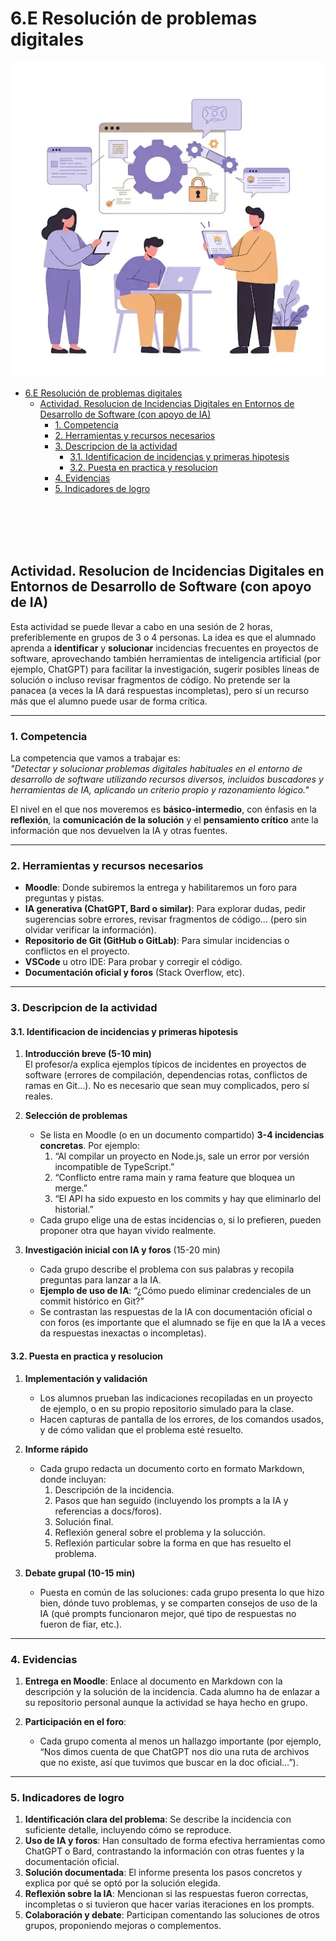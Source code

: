 
# 6.E Resolución de problemas digitales

![Tres personas reparando un contenido digital](6Ereparadores.webp)


- [6.E Resolución de problemas digitales](#6e-resolución-de-problemas-digitales)
  - [Actividad. Resolucion de Incidencias Digitales en Entornos de Desarrollo de Software (con apoyo de IA)](#actividad-resolucion-de-incidencias-digitales-en-entornos-de-desarrollo-de-software-con-apoyo-de-ia)
    - [1. Competencia](#1-competencia)
    - [2. Herramientas y recursos necesarios](#2-herramientas-y-recursos-necesarios)
    - [3. Descripcion de la actividad](#3-descripcion-de-la-actividad)
      - [3.1. Identificacion de incidencias y primeras hipotesis](#31-identificacion-de-incidencias-y-primeras-hipotesis)
      - [3.2. Puesta en practica y resolucion](#32-puesta-en-practica-y-resolucion)
    - [4. Evidencias](#4-evidencias)
    - [5. Indicadores de logro](#5-indicadores-de-logro)

<br></br>
<br></br>

## Actividad. Resolucion de Incidencias Digitales en Entornos de Desarrollo de Software (con apoyo de IA)

Esta actividad se puede llevar a cabo en una sesión de 2 horas, preferiblemente en grupos de 3 o 4 personas. La idea es que el alumnado aprenda a **identificar** y **solucionar** incidencias frecuentes en proyectos de software, aprovechando también herramientas de inteligencia artificial (por ejemplo, ChatGPT) para facilitar la investigación, sugerir posibles líneas de solución o incluso revisar fragmentos de código. No pretende ser la panacea (a veces la IA dará respuestas incompletas), pero sí un recurso más que el alumno puede usar de forma crítica.

---

### 1. Competencia

La competencia que vamos a trabajar es:  
*"Detectar y solucionar problemas digitales habituales en el entorno de desarrollo de software utilizando recursos diversos, incluidos buscadores y herramientas de IA, aplicando un criterio propio y razonamiento lógico."*  

El nivel en el que nos moveremos es **básico-intermedio**, con énfasis en la **reflexión**, la **comunicación de la solución** y el **pensamiento crítico** ante la información que nos devuelven la IA y otras fuentes.

---

### 2. Herramientas y recursos necesarios

- **Moodle**: Donde subiremos la entrega y habilitaremos un foro para preguntas y pistas.  
- **IA generativa (ChatGPT, Bard o similar)**: Para explorar dudas, pedir sugerencias sobre errores, revisar fragmentos de código… (pero sin olvidar verificar la información).  
- **Repositorio de Git (GitHub o GitLab)**: Para simular incidencias o conflictos en el proyecto.  
- **VSCode** u otro IDE: Para probar y corregir el código.  
- **Documentación oficial y foros** (Stack Overflow, etc).

---

### 3. Descripcion de la actividad

#### 3.1. Identificacion de incidencias y primeras hipotesis

1. **Introducción breve (5-10 min)**  
   El profesor/a explica ejemplos típicos de incidentes en proyectos de software (errores de compilación, dependencias rotas, conflictos de ramas en Git…). No es necesario que sean muy complicados, pero sí reales.

2. **Selección de problemas**  
   - Se lista en Moodle (o en un documento compartido) **3-4 incidencias concretas**. Por ejemplo:  
     1. “Al compilar un proyecto en Node.js, sale un error por versión incompatible de TypeScript.”  
     2. “Conflicto entre rama main y rama feature que bloquea un merge.”  
     3. “El API ha sido expuesto en los commits y hay que eliminarlo del historial.”  
   - Cada grupo elige una de estas incidencias o, si lo prefieren, pueden proponer otra que hayan vivido realmente.

3. **Investigación inicial con IA y foros** (15-20 min)  
   - Cada grupo describe el problema con sus palabras y recopila preguntas para lanzar a la IA.  
   - **Ejemplo de uso de IA**: “¿Cómo puedo eliminar credenciales de un commit histórico en Git?”  
   - Se contrastan las respuestas de la IA con documentación oficial o con foros (es importante que el alumnado se fije en que la IA a veces da respuestas inexactas o incompletas).

#### 3.2. Puesta en practica y resolucion

1. **Implementación y validación** 
   - Los alumnos prueban las indicaciones recopiladas  en un proyecto de ejemplo, o en su propio repositorio simulado para la clase.  
   - Hacen capturas de pantalla de los errores, de los comandos usados, y de cómo validan que el problema esté resuelto.

2. **Informe rápido**  
   - Cada grupo redacta un documento corto en formato Markdown, donde incluyan:
     1. Descripción de la incidencia.  
     2. Pasos que han seguido (incluyendo los prompts a la IA y referencias a docs/foros).  
     3. Solución final.  
     4. Reflexión general sobre el problema y la solucción. 
     5. Reflexión particular sobre la forma en que has resuelto el problema.  
  
3. **Debate grupal (10-15 min)**  
   - Puesta en común de las soluciones: cada grupo presenta lo que hizo bien, dónde tuvo problemas, y se comparten consejos de uso de la IA (qué prompts funcionaron mejor, qué tipo de respuestas no fueron de fiar, etc.).

---

### 4. Evidencias

1. **Entrega en Moodle**: Enlace al documento en Markdown con la descripción y la solución de la incidencia. Cada alumno ha de enlazar a su repositorio personal aunque la actividad se haya hecho en grupo.
   
2. **Participación en el foro**:  
   - Cada grupo comenta al menos un hallazgo importante (por ejemplo, “Nos dimos cuenta de que ChatGPT nos dio una ruta de archivos que no existe, así que tuvimos que buscar en la doc oficial…”).

---

### 5. Indicadores de logro

1. **Identificación clara del problema**: Se describe la incidencia con suficiente detalle, incluyendo cómo se reproduce.  
2. **Uso de IA y foros**: Han consultado de forma efectiva herramientas como ChatGPT o Bard, contrastando la información con otras fuentes y la documentación oficial.  
3. **Solución documentada**: El informe presenta los pasos concretos y explica por qué se optó por la solución elegida.  
4. **Reflexión sobre la IA**: Mencionan si las respuestas fueron correctas, incompletas o si tuvieron que hacer varias iteraciones en los prompts.  
5. **Colaboración y debate**: Participan comentando las soluciones de otros grupos, proponiendo mejoras o complementos.